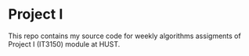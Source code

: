 # Project I

This repo contains my source code for weekly algorithms assigments of Project I (IT3150) module at HUST.
